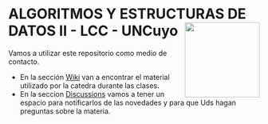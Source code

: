 # ALGORITMOS Y ESTRUCTURAS DE DATOS II - LCC - UNCuyo <img src="logo-algoritmos.png" align="right" alt="" width="150" />

Vamos a utilizar este repositorio como medio de contacto.

* En la sección [Wiki](https://github.com/harpomaxx/algoritmos2/wiki) van a encontrar el material utilizado por la catedra durante las clases.
* En la seccion [Discussions](https://github.com/harpomaxx/algoritmos2/discussions) vamos a tener un espacio para notificarlos de las novedades y para que Uds hagan preguntas sobre la materia.
